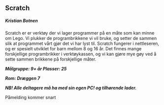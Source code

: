 ## Scratch
##### Kristian Botnen

Scratch er er verktøy der vi lager programmer på en måte som kan minne om Lego. Vi plukker de programbrikkene vi vil bruke, og setter de sammen slik at programmet vårt gjør det vi har lyst til. Scratch fungerer i nettleseren, og er spesielt utviklet for barn mellom 8 og 16 år. Det finnes mange forskjellige programbrikker i verktøykassen, og vi kan gjøre mye gøy ved å sette sammen brikkene på forskjellige måter.    


***Målgruppe: 9+ år      Plasser: 25***

***Rom: Dræggen 7***

***NB! Alle deltagere må ha med sin egen PC! og tilhørende lader.***

Påmelding kommer snart